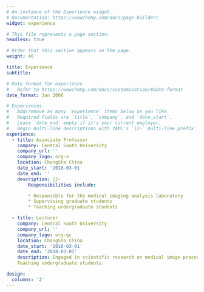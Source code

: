 ```yaml
---
# An instance of the Experience widget.
# Documentation: https://wowchemy.com/docs/page-builder/
widget: experience

# This file represents a page section.
headless: true

# Order that this section appears on the page.
weight: 40

title: Experience
subtitle:

# Date format for experience
#   Refer to https://wowchemy.com/docs/customization/#date-format
date_format: Jan 2006

# Experiences.
#   Add/remove as many `experience` items below as you like.
#   Required fields are `title`, `company`, and `date_start`.
#   Leave `date_end` empty if it's your current employer.
#   Begin multi-line descriptions with YAML's `|2-` multi-line prefix.
experience:
  - title: Associate Professor
    company: Central South University
    company_url: ''
    company_logo: org-x
    location: ChangSha China
    date_start: '2018-03-01'
    date_end: ''
    description: |2-
        Responsibilities include:

        * Responsible for the medical imaging analysis laboratory
        * Supervising graduate students
        * Teaching undergraduate students

  - title: Lecturer
    company: Central South University
    company_url: ''
    company_logo: org-gc
    location: ChangSha China
    date_start: '2018-03-01'
    date_end: '2018-03-01'
    description: Engaged in scientific research on medical image processing and analysis.
    Teaching undergraduate students.

design:
  columns: '2'
---
```

